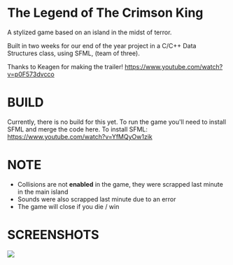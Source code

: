 # The Legend of The Crimson King

A stylized game based on an island in the midst of terror.

Built in two weeks for our end of the year project in a C/C++ Data Structures class, using SFML, (team of three).

Thanks to Keagen for making the trailer!
https://www.youtube.com/watch?v=p0F573dvcco

# BUILD
Currently, there is no build for this yet. To run the game you'll need to install SFML and merge the code here.
To install SFML: https://www.youtube.com/watch?v=YfMQyOw1zik

# NOTE
- Collisions are not **enabled** in the game, they were scrapped last minute in the main island
- Sounds were also scrapped last minute due to an error
- The game will close if you die / win

# SCREENSHOTS
![](Screenshots/Screenshot(22).png)

